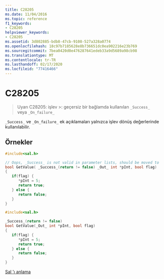 ```yaml
---
title: C28205
ms.date: 11/04/2016
ms.topic: reference
f1_keywords:
- C28205
helpviewer_keywords:
- C28205
ms.assetid: 3d802885-bdb8-47cb-9108-527a328a0774
ms.openlocfilehash: 18c97b7185628e8b736651dc0ea902216e23b769
ms.sourcegitcommit: 7bea0420d0e476287641edeb33a9d5689a98cb98
ms.translationtype: MT
ms.contentlocale: tr-TR
ms.lasthandoff: 02/17/2020
ms.locfileid: "77416466"
---
```

# <a name="c28205"></a>C28205

> Uyarı C28205: işlev >: geçersiz bir bağlamda kullanılan `_Success_` veya `_On_failure_`

`_Success_` ve `_On_failure_` ek açıklamaları yalnızca işlev dönüş değerlerinde kullanılabilir.

## <a name="examples"></a>Örnekler

```cpp
#include<sal.h>

// Oops, _Success_ is not valid in parameter lists, should be moved to return value.
bool GetValue( _Success_(return != false) _Out_ int *pInt, bool flag)
{
   if(flag) {
      *pInt = 5;
      return true;
   } else {
      return false;
   }
}
```

```cpp
#include<sal.h>

_Success_(return != false)
bool GetValue(_Out_ int *pInt, bool flag)
{
   if(flag) {
      *pInt = 5;
      return true;
   } else {
      return false;
   }
}
```

[Sal 'ı anlama](understanding-sal.md)
